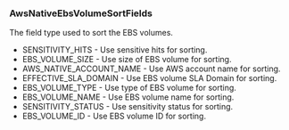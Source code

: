 ### AwsNativeEbsVolumeSortFields
The field type used to sort the EBS volumes.

- SENSITIVITY_HITS - Use sensitive hits for sorting.
- EBS_VOLUME_SIZE - Use size of EBS volume for sorting.
- AWS_NATIVE_ACCOUNT_NAME - Use AWS account name for sorting.
- EFFECTIVE_SLA_DOMAIN - Use EBS volume SLA Domain for sorting.
- EBS_VOLUME_TYPE - Use type of EBS volume for sorting.
- EBS_VOLUME_NAME - Use EBS volume name for sorting.
- SENSITIVITY_STATUS - Use sensitivity status for sorting.
- EBS_VOLUME_ID - Use EBS volume ID for sorting.
